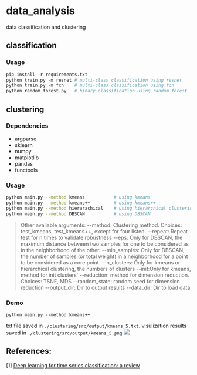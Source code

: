 # data_analysis
data classification and clustering

## classification

### Usage
```python
pip install -r requirements.txt
python train.py -m resnet # multi-class classification using resnet
python train.py -m fcn    # multi-class classification using fcn
python random_forest.py   # binary classification using random forest
```

## clustering

### Dependencies
- argparse
- sklearn
- numpy
- matplotlib
- pandas
- functools

### Usage
```bash
python main.py --method kmeans           # using kmeans
python main.py --method kmeans++         # using kmeans++
python main.py --method hierarachical    # using hierarchical clustering
python main.py --method DBSCAN           # using DBSCAN
```
> Other avaliable arguments:
> --method: Clustering method. Choices: test_kmeans, test_kmeans++, except for four listed.
> --repeat: Repeat test for n times to validate robustness
> --eps: Only for DBSCAN, the maximum distance between two samples for one to be considered as in the neighborhood of the other.
> --min_samples: Only for DBSCAN, the number of samples (or total weight) in a neighborhood for a point to be considered as a core point.
> --n_clusters: Only for kmeans or hierarchical clustering, the numbers of clusters
> --init:Only for kmeans, method for init clusters'
> --reduction: method for dimension reduction. Choices: TSNE, MDS
> --random_state: random seed for dimension reduction
> --output_dir: Dir to output results
> --data_dir: Dir to load data


### Demo
```
python main.py --method kmeans++
```
txt file saved in `./clustering/src/output/kmeans_5.txt`.
visulization results saved in `./clustering/src/output/kmeans_5.png`
<img src='./clustering/src/output/kmeans_5.png'></img>


## References: 
[1] [Deep learning for time series classification: a review](https://arxiv.org/pdf/1809.04356.pdf)

